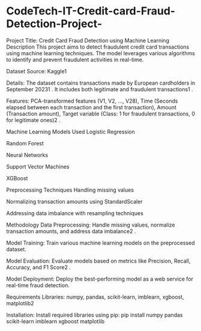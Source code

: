 # CodeTech-IT-Credit-card-Fraud-Detection-Project-

Project Title: Credit Card Fraud Detection using Machine Learning
Description
This project aims to detect fraudulent credit card transactions using machine learning techniques. The model leverages various algorithms to identify and prevent fraudulent activities in real-time.

Dataset
Source: Kaggle1

Details: The dataset contains transactions made by European cardholders in September 20231
. It includes both legitimate and fraudulent transactions1
.

Features: PCA-transformed features (V1, V2, ..., V28), Time (Seconds elapsed between each transaction and the first transaction), Amount (Transaction amount), Target variable (Class: 1 for fraudulent transactions, 0 for legitimate ones)2
.

Machine Learning Models Used
Logistic Regression

Random Forest

Neural Networks

Support Vector Machines

XGBoost

Preprocessing Techniques
Handling missing values

Normalizing transaction amounts using StandardScaler

Addressing data imbalance with resampling techniques

Methodology
Data Preprocessing: Handle missing values, normalize transaction amounts, and address data imbalance2
.

Model Training: Train various machine learning models on the preprocessed dataset.

Model Evaluation: Evaluate models based on metrics like Precision, Recall, Accuracy, and F1 Score2
.

Model Deployment: Deploy the best-performing model as a web service for real-time fraud detection.

Requirements
Libraries: numpy, pandas, scikit-learn, imblearn, xgboost, matplotlib2

Installation: Install required libraries using pip: pip install numpy pandas scikit-learn imblearn xgboost matplotlib
